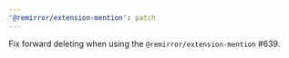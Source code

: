 ```yaml
---
'@remirror/extension-mention': patch
---
```


Fix forward deleting when using the `@remirror/extension-mention` #639.
